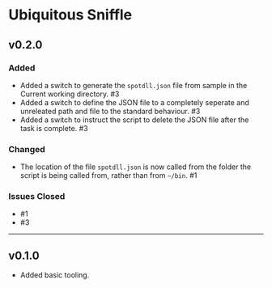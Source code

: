 # Ubiquitous Sniffle

## v0.2.0

### Added

- Added a switch to generate the `spotdll.json` file from sample in the Current working directory. #3
- Added a switch to define the JSON file to a completely seperate and unreleated path and file to the standard behaviour. #3
- Added a switch to instruct the script to delete the JSON file after the task is complete. #3

### Changed

- The location of the file `spotdll.json` is now called from the folder the script is being called from, rather than from `~/bin`. #1

### Issues Closed

- #1
- #3

---

## v0.1.0

- Added basic tooling.
